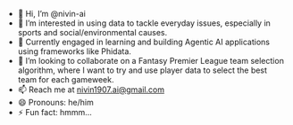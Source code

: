 - 👋 Hi, I’m @nivin-ai
- 👀 I’m interested in using data to tackle everyday issues, especially in sports and social/environmental causes.
- 🌱 Currently engaged in learning and building Agentic AI applications using frameworks like Phidata.
- 💞️ I’m looking to collaborate on a Fantasy Premier League team selection algorithm, where I want to try and use player data to select the best team for each gameweek.
- 📫 Reach me at nivin1907.ai@gmail.com
- 😄 Pronouns: he/him
- ⚡ Fun fact: hmmm...

<!---
nivin-ai/nivin-ai is a ✨ special ✨ repository because its `README.md` (this file) appears on your GitHub profile.
You can click the Preview link to take a look at your changes.
--->

